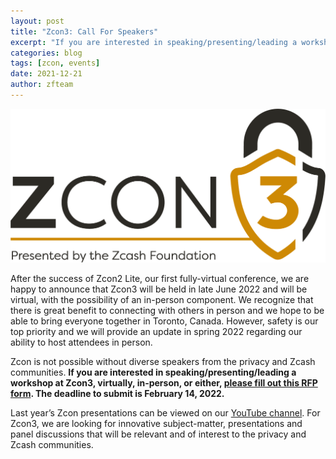 ```yaml
---
layout: post
title: "Zcon3: Call For Speakers"
excerpt: "If you are interested in speaking/presenting/leading a workshop at Zcon3, virtually, in-person, or either, please fill out the RFP form."
categories: blog
tags: [zcon, events]
date: 2021-12-21
author: zfteam
---
```


<img src="/images/Zcon3_Logo_Full_Color.png">

After the success of Zcon2 Lite, our first fully-virtual conference, we are happy to announce that Zcon3 will be held in late June 2022 and will be virtual, with the possibility of an in-person component. We recognize that there is great benefit to connecting with others in person and we hope to be able to bring everyone together in Toronto, Canada. However, safety is our top priority and we will provide an update in spring 2022 regarding our ability to host attendees in person. 

Zcon is not possible without diverse speakers from the privacy and Zcash communities. **If you are interested in speaking/presenting/leading a workshop at Zcon3, virtually, in-person, or either, [please fill out this RFP form](https://forms.gle/QsYRTW1aBnYMTbuC9). The deadline to submit is February 14, 2022.** 

Last year’s Zcon presentations can be viewed on our [YouTube channel](https://www.youtube.com/playlist?list=PL40dyJ0UYTLLa68H9ibpiSZqeevqKizg4). For Zcon3, we are looking for innovative subject-matter, presentations and panel discussions that will be relevant and of interest to the privacy and Zcash communities. 
